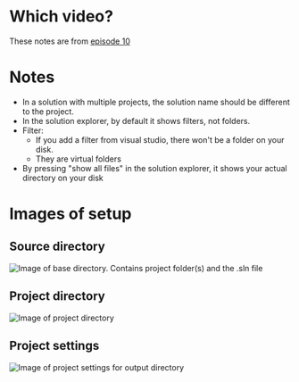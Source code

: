 # Which video?

These notes are from [episode 10](https://www.youtube.com/watch?v=3tIqpEmWMLI&list=PLlrATfBNZ98dudnM48yfGUldqGD0S4FFb&index=10)

# Notes
- In a solution with multiple projects, the solution name should be different to the project.
- In the solution explorer, by default it shows filters, not folders.
- Filter:
  - If you add a filter from visual studio, there won't be a folder on your disk.
  - They are virtual folders
- By pressing "show all files" in the solution explorer, it shows your actual directory on your disk


# Images of setup
## Source directory
![Image of base directory. Contains project folder(s) and the .sln file](https://i.imgur.com/1PvjOyx.png)

## Project directory
![Image of project directory](https://i.imgur.com/5XPDOJG.png)

## Project settings
![Image of project settings for output directory](https://i.imgur.com/SxO0UPZ.png)